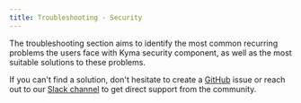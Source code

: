 ```yaml
---
title: Troubleshooting - Security
---
```


The troubleshooting section aims to identify the most common recurring problems the users face with Kyma security component, as well as the most suitable solutions to these problems.

If you can't find a solution, don't hesitate to create a [GitHub](https://github.com/kyma-project/kyma/issues) issue or reach out to our [Slack channel](http://slack.kyma-project.io/) to get direct support from the community.

